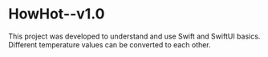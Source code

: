 # HowHot--v1.0

This project was developed to understand and use Swift and SwiftUI basics.
Different temperature values can be converted to each other.
